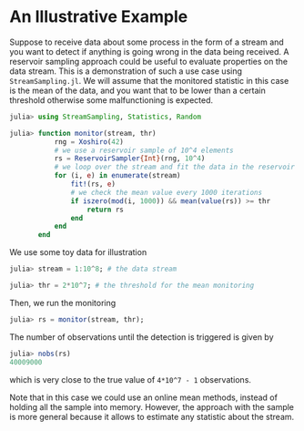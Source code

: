 # An Illustrative Example

Suppose to receive data about some process in the form of a stream and you want
to detect if anything is going wrong in the data being received. A reservoir 
sampling approach could be useful to evaluate properties on the data stream. 
This is a demonstration of such a use case using `StreamSampling.jl`. We will
assume that the monitored statistic in this case is the mean of the data, and 
you want that to be lower than a certain threshold otherwise some malfunctioning
is expected.

```julia
julia> using StreamSampling, Statistics, Random

julia> function monitor(stream, thr)
           rng = Xoshiro(42)
           # we use a reservoir sample of 10^4 elements
           rs = ReservoirSampler{Int}(rng, 10^4)
           # we loop over the stream and fit the data in the reservoir
           for (i, e) in enumerate(stream)
               fit!(rs, e)
               # we check the mean value every 1000 iterations
               if iszero(mod(i, 1000)) && mean(value(rs)) >= thr
                   return rs
               end
           end
       end
```

We use some toy data for illustration

```julia
julia> stream = 1:10^8; # the data stream

julia> thr = 2*10^7; # the threshold for the mean monitoring
```

Then, we run the monitoring

```julia
julia> rs = monitor(stream, thr);
```

The number of observations until the detection is triggered is
given by

```julia
julia> nobs(rs)
40009000
```

which is very close to the true value of `4*10^7 - 1` observations.

Note that in this case we could use an online mean methods, 
instead of holding all the sample into memory. However, 
the approach with the sample is more general because it
allows to estimate any statistic about the stream. 
